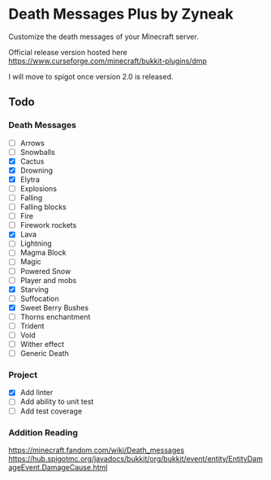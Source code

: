 # Death Messages Plus by Zyneak
Customize the death messages of your Minecraft server. 

Official release version hosted here https://www.curseforge.com/minecraft/bukkit-plugins/dmp

I will move to spigot once version 2.0 is released.



## Todo
### Death Messages
- [ ] Arrows
- [ ] Snowballs
- [x] Cactus
- [x] Drowning
- [x] Elytra
- [ ] Explosions
- [ ] Falling
- [ ] Falling blocks
- [ ] Fire
- [ ] Firework rockets
- [x] Lava
- [ ] Lightning
- [ ] Magma Block
- [ ] Magic
- [ ] Powered Snow
- [ ] Player and mobs
- [x] Starving
- [ ] Suffocation
- [x] Sweet Berry Bushes
- [ ] Thorns enchantment
- [ ] Trident
- [ ] Void
- [ ] Wither effect
- [ ] Generic Death
### Project
- [x] Add linter
- [ ] Add ability to unit test
- [ ] Add test coverage

### Addition Reading
https://minecraft.fandom.com/wiki/Death_messages
https://hub.spigotmc.org/javadocs/bukkit/org/bukkit/event/entity/EntityDamageEvent.DamageCause.html